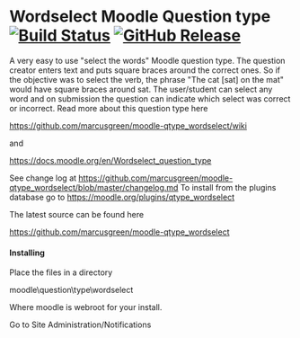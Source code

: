
# Wordselect Moodle Question type [![Build Status](https://travis-ci.org/marcusgreen/moodle-qtype_wordselect.svg?branch=master)](https://travis-ci.org/marcusgreen/moodle-qtype_wordselect)  [![GitHub Release](https://img.shields.io/github/release/marcusgreen/moodle-qtype_wordselect.svg)](https://github.com/marcusgreen//moodle-qtype_wordselect/releases)
A very easy to use "select the words" Moodle question type. The question creator enters text
and puts square braces around the correct ones. So if the objective was to select the verb, the phrase
"The cat [sat] on the mat" would have square braces around sat. The user/student can select any word
and on submission the question can indicate which select was correct or incorrect. Read more about
this question type here

https://github.com/marcusgreen/moodle-qtype_wordselect/wiki

and

https://docs.moodle.org/en/Wordselect_question_type

See change log at https://github.com/marcusgreen/moodle-qtype_wordselect/blob/master/changelog.md To install from the plugins database go to https://moodle.org/plugins/qtype_wordselect

The latest source can be found here

https://github.com/marcusgreen/moodle-qtype_wordselect

#### Installing
Place the files in a directory

moodle\question\type\wordselect

Where moodle is webroot for your install.

Go to Site Administration/Notifications
